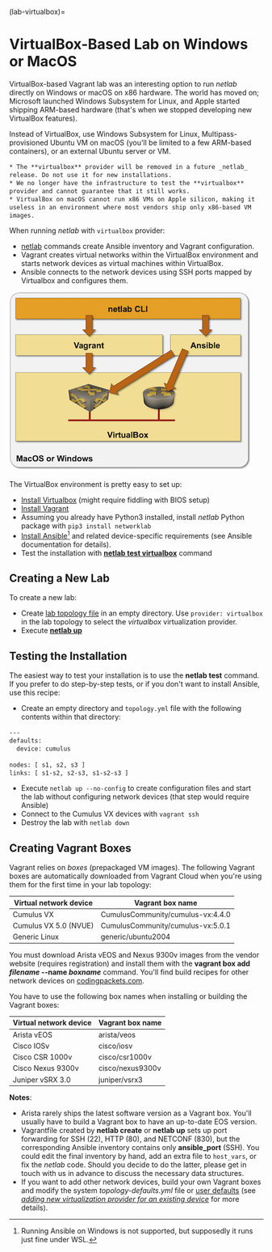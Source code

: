 (lab-virtualbox)=
# VirtualBox-Based Lab on Windows or MacOS

VirtualBox-based Vagrant lab was an interesting option to run *netlab* directly on Windows or macOS on x86 hardware. The world has moved on; Microsoft launched Windows Subsystem for Linux, and Apple started shipping ARM-based hardware (that's when we stopped developing new VirtualBox features). 

Instead of VirtualBox, use Windows Subsystem for Linux, Multipass-provisioned Ubuntu VM on macOS (you'll be limited to a few ARM-based containers), or an external Ubuntu server or VM.

```{warning}
* The **‌virtualbox** provider will be removed in a future _netlab_ release. Do not use it for new installations.
* We no longer have the infrastructure to test the **‌virtualbox** provider and cannot guarantee that it still works.
* VirtualBox on macOS cannot run x86 VMs on Apple silicon, making it useless in an environment where most vendors ship only x86-based VM images.
```

When running _netlab_ with `virtualbox` provider:

* [netlab](../netlab/cli.md) commands create Ansible inventory and Vagrant configuration.
* Vagrant creates virtual networks within the VirtualBox environment and starts network devices as virtual machines within VirtualBox.
* Ansible connects to the network devices using SSH ports mapped by Virtualbox and configures them.

![VirtualBox-based architecture](../install/virtual-box-architecture.png)

The VirtualBox environment is pretty easy to set up:

* [Install Virtualbox](https://www.virtualbox.org/wiki/Downloads) (might require fiddling with BIOS setup)
* [Install Vagrant](https://www.vagrantup.com/docs/installation)
* Assuming you already have Python3 installed, install *netlab* Python package with `pip3 install networklab`
* [Install Ansible](https://docs.ansible.com/ansible/latest/installation_guide/intro_installation.html)[^1] and related device-specific requirements (see Ansible documentation for details).
* Test the installation with **[netlab test virtualbox](../netlab/test.md)** command

## Creating a New Lab
To create a new lab:

* Create [lab topology file](../topology-overview.md) in an empty directory. Use `provider: virtualbox` in the lab topology to select the *virtualbox* virtualization provider.
* Execute **[netlab up](../netlab/up.md)**

[^1]: Running Ansible on Windows is not supported, but supposedly it runs just fine under WSL. 

## Testing the Installation

The easiest way to test your installation is to use the **netlab test** command. If you prefer to do step-by-step tests, or if you don't want to install Ansible, use this recipe:

* Create an empty directory and `topology.yml` file with the following contents within that directory:

```
---
defaults:
  device: cumulus

nodes: [ s1, s2, s3 ]
links: [ s1-s2, s2-s3, s1-s2-s3 ]
```

* Execute `netlab up --no-config` to create configuration files and start the lab without configuring network devices (that step would require Ansible)
* Connect to the Cumulus VX devices with `vagrant ssh`
* Destroy the lab with `netlab down`

## Creating Vagrant Boxes

Vagrant relies on *boxes* (prepackaged VM images). The following Vagrant boxes are automatically downloaded from Vagrant Cloud when you're using them for the first time in your lab topology:

| Virtual network device | Vagrant box name   |
|------------------------|--------------------|
| Cumulus VX             | CumulusCommunity/cumulus-vx:4.4.0 |
| Cumulus VX 5.0 (NVUE)            | CumulusCommunity/cumulus-vx:5.0.1|
| Generic Linux          | generic/ubuntu2004 |

You must download Arista vEOS and Nexus 9300v images from the vendor website (requires registration) and install them with the **vagrant box add _filename_ \-\-name _boxname_** command. You'll find build recipes for other network devices on [codingpackets.com](https://codingpackets.com/blog/tag/#vagrant).

You have to use the following box names when installing or building the Vagrant boxes:

| Virtual network device | Vagrant box name   |
|------------------------|--------------------|
| Arista vEOS            | arista/veos        |
| Cisco IOSv             | cisco/iosv         |
| Cisco CSR 1000v        | cisco/csr1000v     |
| Cisco Nexus 9300v      | cisco/nexus9300v   |
| Juniper vSRX 3.0       | juniper/vsrx3      |

**Notes**:

* Arista rarely ships the latest software version as a Vagrant box. You'll usually have to build a Vagrant box to have an up-to-date EOS version.
* Vagrantfile created by **netlab create** or **netlab up** sets up port forwarding for SSH (22), HTTP (80), and NETCONF (830), but the corresponding Ansible inventory contains only **ansible_port** (SSH). You could edit the final inventory by hand, add an extra file to `host_vars`, or fix the *netlab* code. Should you decide to do the latter, please get in touch with us in advance to discuss the necessary data structures.
* If you want to add other network devices, build your own Vagrant boxes and modify the system *topology-defaults.yml* file or [user defaults](defaults-user-file) (see [_adding new virtualization provider for an existing device_](../dev/device-platform.md) for more details). 

